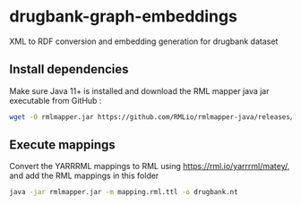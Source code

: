# drugbank-graph-embeddings

XML to RDF conversion and embedding generation for drugbank dataset

## Install dependencies

Make sure Java 11+ is installed and download the RML mapper java jar executable from GitHub :

```bash
wget -O rmlmapper.jar https://github.com/RMLio/rmlmapper-java/releases/download/v6.1.3/rmlmapper-6.1.3-r367-all.jar
```

## Execute mappings

Convert the YARRRML mappings to RML using https://rml.io/yarrrml/matey/, and add the RML mappings in this folder

```bash
java -jar rmlmapper.jar -m mapping.rml.ttl -o drugbank.nt
```